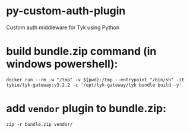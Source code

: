 # py-custom-auth-plugin
Custom auth middleware for Tyk using Python

# build bundle.zip command (in windows powershell):
`docker run --rm -w "/tmp" -v ${pwd}:/tmp --entrypoint "/bin/sh" -it tykio/tyk-gateway:v3.2.2 -c '/opt/tyk-gateway/tyk bundle build -y'`

# add `vendor` plugin to bundle.zip:
`zip -r bundle.zip vendor/`
